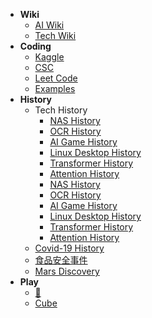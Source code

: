 
- **Wiki**
  - [AI Wiki](https://junxnone.github.io/aiwiki/#/)
  - [Tech Wiki](https://junxnone.github.io/techwiki/)
- **Coding**
  - [Kaggle](https://junxnone.github.io/kaggle/#/)
  - [CSC](https://junxnone.github.io/csc/#/)
  - [Leet Code](https://junxnone.github.io/leetcode/#/)
  - [Examples](https://junxnone.github.io/examples/)
- **History**
  - Tech History
    - [NAS History](https://junxnone.github.io/wht/tech/nas/)
    - [OCR History](https://junxnone.github.io/wht/tech/ocr/)
    - [AI Game History](https://junxnone.github.io/wht/tech/aigame/)
    - [Linux Desktop History](https://junxnone.github.io/wht/tech/linuxdesktop)
    - [Transformer History](https://junxnone.github.io/wht/tech/transformer/)
    - [Attention History](https://junxnone.github.io/wht/tech/attention/)
    - [NAS History](https://junxnone.github.io/wht/tech/nas/)
    - [OCR History](https://junxnone.github.io/wht/tech/ocr/)
    - [AI Game History](https://junxnone.github.io/wht/tech/aigame/)
    - [Linux Desktop History](https://junxnone.github.io/wht/tech/linuxdesktop)
    - [Transformer History](https://junxnone.github.io/wht/tech/transformer/)
    - [Attention History](https://junxnone.github.io/wht/tech/attention/)
  - [Covid-19 History](https://junxnone.github.io/wht/covid19/)
  - [食品安全事件](https://junxnone.github.io/wht/food/)
  - [Mars Discovery](http://junxnone.github.io/wht/mars)
- **Play**
  - [🚅](https://junxnone.github.io/at/)
  - [Cube](https://junxnone.github.io/cube)
